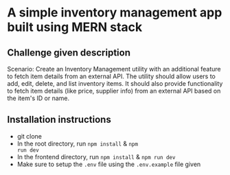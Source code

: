 # A simple inventory management app built using MERN stack

## Challenge given description

Scenario: Create an Inventory Management utility with an additional feature to fetch item
details from an external API. The utility should allow users to add, edit, delete, and list
inventory items. It should also provide functionality to fetch item details (like price, supplier
info) from an external API based on the item&#39;s ID or name.

## Installation instructions

- git clone
- In the root directory, run <code>npm install</code> & <code>npm run dev</code>
- In the frontend directory, run <code>npm install</code> & <code>npm run dev</code>
- Make sure to setup the <code>.env</code> file using the <code>.env.example</code> file given

